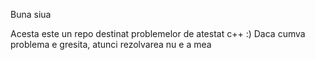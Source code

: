 Buna siua

Acesta este un repo destinat problemelor de atestat c++ :)
Daca cumva problema e gresita, atunci rezolvarea nu e a mea
